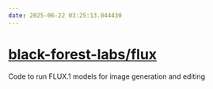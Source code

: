 ```yaml
---
date: 2025-06-22 03:25:13.044430
---
```


# [black-forest-labs/flux](https://github.com/black-forest-labs/flux)

Code to run FLUX.1 models for image generation and editing